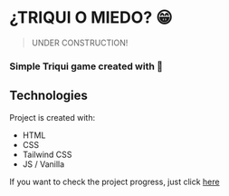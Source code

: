 # ¿TRIQUI O MIEDO? 😁
> UNDER CONSTRUCTION!
### Simple Triqui game created with 🤎

## Technologies
Project is created with:
* HTML
* CSS
* Tailwind CSS
* JS / Vanilla

If you want to check the project progress, just click [here]([https://carlosleoncode.github.io/triqui_game/](https://carlosleoncode.github.io/projct-triqui-game/))
